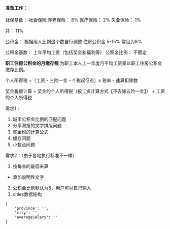 #### 准备工作： 
社保基数： 社会保险
养老保险： 8%
医疗保险： 2%
失业保险： 1%

共： 11%

公积金： 根据用人比例这个数自行调整
住房公积金 5-15% 
常见为8%

公积金基数：  上年平均工资（包括奖金和福利等）
公积金比例：  不固定

**职工住房公积金的月缴存额** 为职工本人上一年度月平均工资乘以职工住房公积金缴存比例。


个人所得税 =（工资 - 三险一金 - 个税起征点）x 税率 - 速算扣除数

奖金税额计算 = 奖金的个人所得税（按工资计算方式【不去除五险一金】） + 工资的个人所得税


需求1： 
1. 城市公积金比例的匹配问题
2. 分享海报的文字排版问题
3. 奖金税的计算公式
4. 缓存问题
5. 小数点问题

需求2：（由于各地执行标准不一样）
1. 按每省的最低来算 
  * 添加说明性文字
2. 公积金比例默认为8，用户可以自己输入
3. cities数据结构
```
{
    'province': '',
    'city': '',
    'averageSalary': ''
}
```
